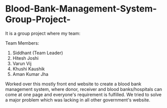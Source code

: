 # Blood-Bank-Management-System-Group-Project-

It is a group project where my team:


Team Members:
1) Siddhant (Team Leader)
2) Hitesh Joshi
3) Varun Vij
4) Khushi Kaushik
5) Aman Kumar Jha

Worked over this mostly front end website to create a blood bank management system, where donor, receiver and blood banks/hospitals can come at one page and everyone's requirement is fulfilled.
We tried to solve a major problem which was lacking in all other government's website.
